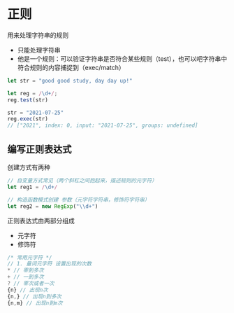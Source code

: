 # 正则

用来处理字符串的规则

- 只能处理字符串
- 他是一个规则：可以验证字符串是否符合某些规则（test），也可以吧字符串中符合规则的内容捕捉到（exec/match）


```JavaScript
let str = "good good study, day day up!"

let reg = /\d+/;
reg.test(str)

str = "2021-07-25"
reg.exec(str) 
// ["2021", index: 0, input: "2021-07-25", groups: undefined]
```

## 编写正则表达式

创建方式有两种

```js
// 自变量方式常见（两个斜杠之间抱起来，描述规则的元字符）
let reg1 = /\d+/

// 构造函数模式创建 参数（元字符字符串，修饰符字符串）
let reg2 = new RegExp("\\d+")
```

正则表达式由两部分组成

- 元字符
- 修饰符

```js
/* 常用元字符 */
// 1. 量词元字符 设置出现的次数
* // 零到多次
+ // 一到多次
? // 零次或者一次
{n} // 出现n次
{n,} // 出现n到多次
{n,m} // 出现n到m次
```